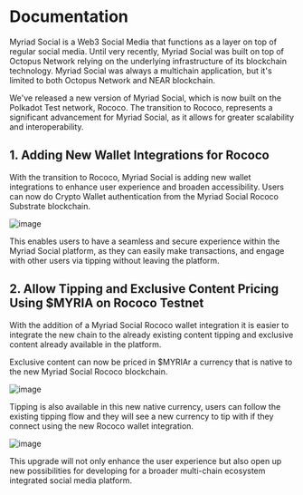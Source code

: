 # Documentation

Myriad Social is a Web3 Social Media that functions as a layer on top of regular social media. Until very recently, Myriad Social was built on top of Octopus Network relying on the underlying infrastructure of its blockchain technology. Myriad Social was always a multichain application, but it's limited to both Octopus Network and NEAR blockchain.

We've released a new version of Myriad Social, which is now built on the Polkadot Test network, Rococo. The transition to Rococo, represents a significant advancement for Myriad Social, as it allows for greater scalability and interoperability.

## 1. Adding New Wallet Integrations for Rococo

With the transition to Rococo, Myriad Social is adding new wallet integrations to enhance user experience and broaden accessibility. Users can now do Crypto Wallet authentication from the Myriad Social Rococo Substrate blockchain.

![image](./S1CCRYbva.png)

This enables users to have a seamless and secure experience within the Myriad Social platform, as they can easily make transactions, and engage with other users via tipping without leaving the platform.

## 2. Allow Tipping and Exclusive Content Pricing Using $MYRIA on Rococo Testnet

With the addition of a Myriad Social Rococo wallet integration it is easier to integrate the new chain to the already existing content tipping and exclusive content already available in the platform.

Exclusive content can now be priced in $MYRIAr a currency that is native to the new Myriad Social Rococo blockchain.

![image](./Hk3G19-vp.png)

Tipping is also available in this new native currency, users can follow the existing tipping flow and they will see a new currency to tip with if they connect using the new Rococo wallet integration.

![image](./B1frL9ZP6.png)

This upgrade will not only enhance the user experience but also open up new possibilities for developing for a broader multi-chain ecosystem integrated social media platform.

